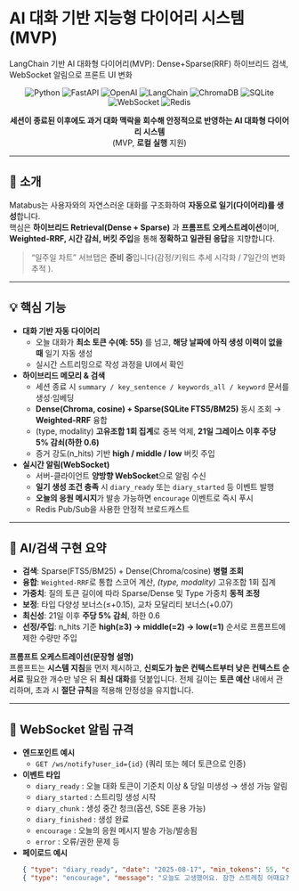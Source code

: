 #  AI 대화 기반 지능형 다이어리 시스템 (MVP)
LangChain 기반 AI 대화형 다이어리(MVP): Dense+Sparse(RRF) 하이브리드 검색, WebSocket 알림으로 프론트 UI 변화 


<div align="center">

![Python](https://img.shields.io/badge/Python-3.9%2B-blue.svg)
![FastAPI](https://img.shields.io/badge/FastAPI-0.115%2B-green.svg)
![OpenAI](https://img.shields.io/badge/OpenAI-GPT--4-orange.svg)
![LangChain](https://img.shields.io/badge/LangChain-0.3%2B-yellow.svg)
![ChromaDB](https://img.shields.io/badge/Chroma-VectorDB-informational.svg)
![SQLite](https://img.shields.io/badge/SQLite-FTS5%2FBM25-lightgrey.svg)
![WebSocket](https://img.shields.io/badge/WebSocket-Realtime-blue.svg)
![Redis](https://img.shields.io/badge/Redis-Pub%2FSub-red.svg)

**세션이 종료된 이후에도 과거 대화 맥락을 회수해 안정적으로 반영하는 AI 대화형 다이어리 시스템**  
(MVP, **로컬 실행** 지원)

</div>

---

## 🚀 소개

Matabus는 사용자와의 자연스러운 대화를 구조화하여 **자동으로 일기(다이어리)를 생성**합니다.  
핵심은 **하이브리드 Retrieval(Dense + Sparse)** 과 **프롬프트 오케스트레이션**이며, **Weighted-RRF, 시간 감쇠, 버킷 주입**을 통해 **정확하고 일관된 응답**을 지향합니다.

> “일주일 차트” 서브탭은 **준비 중**입니다(감정/키워드 추세 시각화 / 7일간의 변화 추적 ).

---

## 💡 핵심 기능

- **대화 기반 자동 다이어리**
  - 오늘 대화가 **최소 토큰 수(예: 55)** 를 넘고, **해당 날짜에 아직 생성 이력이 없을 때** 일기 자동 생성
  - 실시간 스트리밍으로 작성 과정을 UI에서 확인
- **하이브리드 메모리 & 검색**
  - 세션 종료 시 `summary / key_sentence / keywords_all / keyword` 문서를 생성·임베딩
  - **Dense(Chroma, cosine) + Sparse(SQLite FTS5/BM25)** 동시 조회 → **Weighted-RRF** 융합
  - (type, modality) **고유조합 1회 집계**로 중복 억제, **21일 그레이스 이후 주당 5% 감쇠(하한 0.6)**
  - 증거 강도(n_hits) 기반 **high / middle / low** 버킷 주입
- **실시간 알림(WebSocket)**
  - 서버-클라이언트 **양방향 WebSocket**으로 알림 수신
  - **일기 생성 조건 충족** 시 `diary_ready` 또는 `diary_started` 등 이벤트 발행
  - **오늘의 응원 메시지**가 발송 가능하면 `encourage` 이벤트로 즉시 푸시
  - Redis Pub/Sub을 사용한 안정적 브로드캐스트

---

## 🧠 AI/검색 구현 요약

- **검색**: Sparse(FTS5/BM25) + Dense(Chroma/cosine) **병렬 조회**
- **융합**: `Weighted-RRF`로 통합 스코어 계산, *(type, modality)* 고유조합 1회 집계
- **가중치**: 질의 토큰 길이에 따라 Sparse/Dense 및 Type 가중치 **동적 조정**
- **보정**: 타입 다양성 보너스(≤+0.15), 교차 모달리티 보너스(+0.07)
- **최신성**: 21일 이후 **주당 5% 감쇠**, 하한 0.6
- **선정/주입**: n_hits 기준 **high(≥3) → middle(=2) → low(=1)** 순서로 프롬프트에 제한 수량만 주입

**프롬프트 오케스트레이션(문장형 설명)**  
프롬프트는 **시스템 지침**을 먼저 제시하고, **신뢰도가 높은 컨텍스트부터 낮은 컨텍스트 순서로** 필요한 개수만 넣은 뒤 **최신 대화**를 덧붙입니다. 전체 길이는 **토큰 예산** 내에서 관리하며, 초과 시 **절단 규칙**을 적용해 안정성을 유지합니다.

---

## 🔔 WebSocket 알림 규격

- **엔드포인트 예시**
  - `GET /ws/notify?user_id={id}` (쿼리 또는 헤더 토큰으로 인증)
- **이벤트 타입**
  - `diary_ready` : 오늘 대화 토큰이 기준치 이상 & 당일 미생성 → 생성 가능 알림
  - `diary_started` : 스트리밍 생성 시작
  - `diary_chunk` : 생성 중간 청크(옵션, SSE 혼용 가능)
  - `diary_finished` : 생성 완료
  - `encourage` : 오늘의 응원 메시지 발송 가능/발송됨
  - `error` : 오류/권한 문제 등
- **페이로드 예시**
  ```json
  { "type": "diary_ready", "date": "2025-08-17", "min_tokens": 55, "current_tokens": 71 }
  { "type": "encourage", "message": "오늘도 고생했어요. 잠깐 스트레칭 어때요?" }
